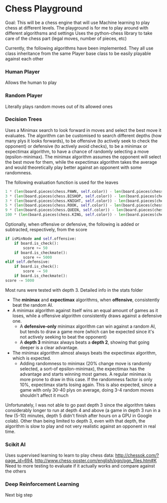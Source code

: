 # Chess Playground

Goal: This will be a chess engine that will use Machine learning to play chess at different levels. The playground is for me to play around with different algorithsms and settings
Uses the python-chess library to take care of the chess part (legal moves, number of pieces, etc)

Currently, the following algorithms have been implemented. They all use class inheritance from the same Player base class to be easily playable against each other

### Human Player
Allows the human to play

### Random Player
Literally plays random moves out of its allowed ones

### Decision Trees
Uses a Minimax search to look forward in moves and select the best move it evaluates. The algorithm can be customised to search different depths (how many plys it looks forwards), to be offensive (to actively seek to check the opponent) or defensive (to actively avoid checks), to be a minimax or expectimax algorithm, to have a chance of randomly selecting a move (epsilon-minimax).
The minimax algorithm assumes the opponent will select the best move for them, while the expectimax algorithm takes the average and would theoretically play better against an opponent with some randomness.

The following evaluation function is used for the leaves

```python
1 * (len(board.pieces(chess.PAWN, self.color)) - len(board.pieces(chess.PAWN, not self.color))) +
3 * (len(board.pieces(chess.BISHOP, self.color)) - len(board.pieces(chess.BISHOP, not self.color))) +
3 * (len(board.pieces(chess.KNIGHT, self.color)) - len(board.pieces(chess.KNIGHT, not self.color))) +
5 * (len(board.pieces(chess.ROOK, self.color)) - len(board.pieces(chess.ROOK, not self.color))) +
9 * (len(board.pieces(chess.QUEEN, self.color)) - len(board.pieces(chess.QUEEN, not self.color))) +
100 * (len(board.pieces(chess.KING, self.color)) - len(board.pieces(chess.KING, not self.color)))
```

Optionally, when offensive or defensive, the following is added or subtracted, respectively, from the score
```python
if isMinNode and self.offensive:
    if board.is_check():
        score += 50
    if board.is_checkmate():
        score += 5000
elif self.defensive:
    if board.is_check():
        score -= 50
    if board.is_checkmate():
score -= 5000
```

Most runs were tested with depth 3. Detailed info in the stats folder
* The **minimax** and **expectimax** algorithms, when **offensive**, consistently beat the random AI.
* A minimax algorithm against itself wins an equal amount of games as it loses, while a offensive algorithm consistently draws against a defensive one.
  * A **defensive-only** minimax algorithm can win against a random AI, but tends to draw a game more (which can be expected since it's not actively seeking to beat the opponent)
  * A **depth 3** minimax always beats a **depth 2**, showing that going deeper is a clear advantage. 
* The minimax algorithm almost always beats the expectimax algorithm, which is expected.
  * Adding randomness to minimax (20% change move is randomly selected, a sort-of epsilon-minimax), the expectimax has the advantage and starts winning most games. A regular minimax is more prone to draw in this case. If the randomness factor is only 10%, expectimax starts losing again. This is also expected, since a game with only 30-40 plys on average, doing 3-4 random moves shouldn't affect it much

Unfortunately, I was not able to go past depth 3 since the algorithm takes considerably longer to run at depth 4 and above (a game in depth 3 run in a few (5-10) minutes, depth 5 didn't finish after hours on a GPU in Google colab). Other than being limited to depth 3, even with that depth, the algorithm is slow to play and not very realistic against an opponent in real time.

### Scikit AI
Uses supervised learning to learn to play chess
data: http://chessok.com/?page_id=694, http://www.chess-poster.com/english/pgn/pgn_files.htm#K
Need to more testing to evaluate if it actually works and compare against the others

### Deep Reinforcement Learning
Next big step